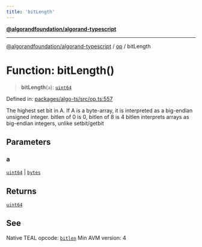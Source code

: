 ```yaml
---
title: 'bitLength'
---
```


[**@algorandfoundation/algorand-typescript**](../../README.md)

---

[@algorandfoundation/algorand-typescript](../../README.md) / [op](../README.md) / bitLength

# Function: bitLength()

> **bitLength**(`a`): [`uint64`](../../index/type-aliases/uint64.md)

Defined in: [packages/algo-ts/src/op.ts:557](https://github.com/algorandfoundation/puya-ts/blob/main/packages/algo-ts/src/op.ts#L557)

The highest set bit in A. If A is a byte-array, it is interpreted as a big-endian unsigned integer. bitlen of 0 is 0, bitlen of 8 is 4
bitlen interprets arrays as big-endian integers, unlike setbit/getbit

## Parameters

### a

[`uint64`](../../index/type-aliases/uint64.md) | [`bytes`](../../index/type-aliases/bytes.md)

## Returns

[`uint64`](../../index/type-aliases/uint64.md)

## See

Native TEAL opcode: [`bitlen`](https://developer.algorand.org/docs/get-details/dapps/avm/teal/opcodes/v10/#bitlen)
Min AVM version: 4
